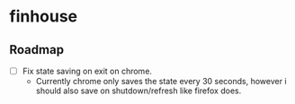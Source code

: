 # finhouse


## Roadmap 

- [ ] Fix state saving on exit on chrome. 
    - Currently chrome only saves the state every 30 seconds, however i should also save on shutdown/refresh like firefox does.